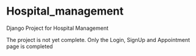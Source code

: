 # Hospital_management
Django Project for Hospital Management

The project is not yet complete.
Only the Login, SignUp and Appointment page is completed

